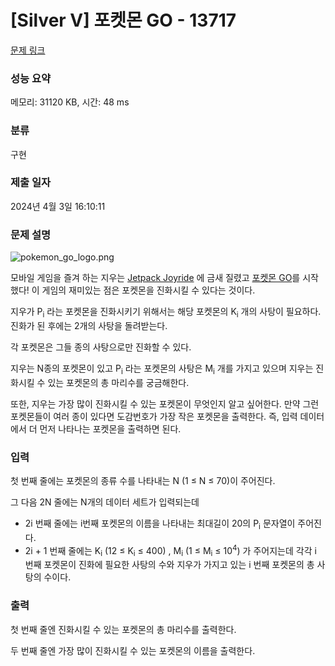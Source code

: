 # [Silver V] 포켓몬 GO - 13717 

[문제 링크](https://www.acmicpc.net/problem/13717) 

### 성능 요약

메모리: 31120 KB, 시간: 48 ms

### 분류

구현

### 제출 일자

2024년 4월 3일 16:10:11

### 문제 설명

<p style="user-select: auto !important;"><img alt="pokemon_go_logo.png" src="https://upload.acmicpc.net/c2245e53-4103-4412-8d1b-859bbb9776fa/-/preview/" style="user-select: auto !important;"></p>

<p style="user-select: auto !important;">모바일 게임을 즐겨 하는 지우는 <a href="https://halfbrick.com/our-games/jetpack-joyride/" style="user-select: auto !important;">Jetpack Joyride</a> 에 금새 질렸고 <a href="https://www.pokemongo.com/" style="user-select: auto !important;">포켓몬 GO</a>를 시작했다! 이 게임의 재미있는 점은 포켓몬을 진화시킬 수 있다는 것이다.</p>

<p style="user-select: auto !important;">지우가 P<sub style="user-select: auto !important;">i</sub> 라는 포켓몬을 진화시키기 위해서는 해당 포켓몬의 K<sub style="user-select: auto !important;">i</sub> 개의 사탕이 필요하다. 진화가 된 후에는 2개의 사탕을 돌려받는다.</p>

<p style="user-select: auto !important;">각 포켓몬은 그들 종의 사탕으로만 진화할 수 있다.</p>

<p style="user-select: auto !important;">지우는 N종의 포켓몬이 있고 P<sub style="user-select: auto !important;">i</sub> 라는 포켓몬의 사탕은 M<sub style="user-select: auto !important;">i</sub> 개를 가지고 있으며 지우는 진화시킬 수 있는 포켓몬의 총 마리수를 궁금해한다.</p>

<p style="user-select: auto !important;">또한, 지우는 가장 많이 진화시킬 수 있는 포켓몬이 무엇인지 알고 싶어한다. 만약 그런 포켓몬들이 여러 종이 있다면 도감번호가 가장 작은 포켓몬을 출력한다. 즉, 입력 데이터에서 더 먼저 나타나는 포켓몬을 출력하면 된다. </p>

### 입력 

 <p style="user-select: auto !important;">첫 번째 줄에는 포켓몬의 종류 수를 나타내는 N (1 ≤ N ≤ 70)이 주어진다.</p>

<p style="user-select: auto !important;">그 다음 2N 줄에는 N개의 데이터 세트가 입력되는데</p>

<ul style="user-select: auto !important;">
	<li style="user-select: auto !important;">2i 번째 줄에는 i번째 포켓몬의 이름을 나타내는 최대길이 20의 P<sub style="user-select: auto !important;">i</sub> 문자열이 주어진다.</li>
	<li style="user-select: auto !important;">2i + 1 번째 줄에는 K<sub style="user-select: auto !important;">i</sub>  (12 ≤ K<sub style="user-select: auto !important;">i</sub> ≤ 400) , M<sub style="user-select: auto !important;">i</sub> (1 ≤ M<sub style="user-select: auto !important;">i</sub> ≤ 10<sup style="user-select: auto !important;">4</sup>) 가 주어지는데 각각 i 번째 포켓몬이 진화에 필요한 사탕의 수와 지우가 가지고 있는 i 번째 포켓몬의 총 사탕의 수이다.</li>
</ul>

### 출력 

 <p style="user-select: auto !important;">첫 번째 줄엔 진화시킬 수 있는 포켓몬의 총 마리수를 출력한다.</p>

<p style="user-select: auto !important;">두 번째 줄엔 가장 많이 진화시킬 수 있는 포켓몬의 이름을 출력한다.</p>

